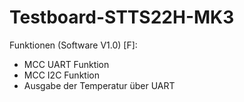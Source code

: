 # Testboard-STTS22H-MK3

 Funktionen (Software V1.0) [F]:
- MCC UART Funktion
- MCC I2C Funktion
- Ausgabe der Temperatur über UART
